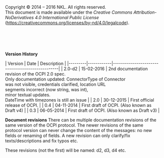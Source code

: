 Copyright © 2014 – 2016 NKL. All rights reserved.<br/>
This document is made available under the *Creative Commons Attribution-<br/>
NoDerivatives 4.0 International Public License*<br/>
(https://creativecommons.org/licenses/by-nd/4.0/legalcode).
<br/>
<br/>
<br/>
<br/> 
<br/>
<br/>
**Version History**

<div><!-- ---------------------------------------------------------------------------- --></div>
| Version | Date       | Description                                      |
|---------|------------|--------------------------------------------------|
| 2.0-d2  | 15-02-2016 | 2nd documentation revision of the OCPI 2.0 spec. <br/> Only documentation updated: ConnectorType of Connector<br/> was not visible, credentials clarified, location URL<br/> segments incorrect (now string, was int), <br/>minor textual updates.<br/> DateTime with timezones is still an issue |
| 2.0     | 30-12-2015 | First official release of OCPI. |
| 0.4     | 04-11-2014 | First draft of OCPI. (Also known as Draft v4) |
| 0.3     | 06-05-2014 | First draft of OCPI. (Also known as Draft v3) |
<div><!-- ---------------------------------------------------------------------------- --></div>



**Document revisions**
There can be multiple documentation revisions of the same version of the OCPI protocol.
The newer revisions of the same protocol version can never change the content of the messages: no new fields or renaming of fields. A new revision can only clarify/fix texts/descriptions and fix typos etc.

These revisions (not the first) will be named: d2, d3, d4 etc. 
